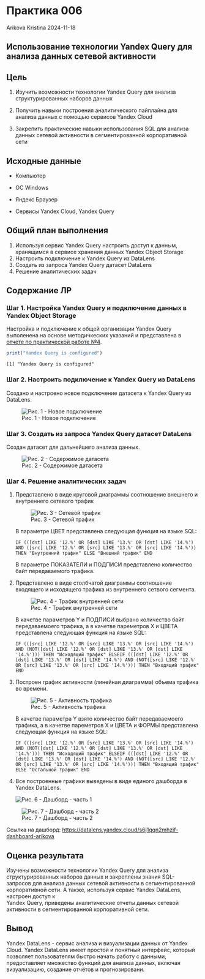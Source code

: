 # Практика 006
Arikova Kristina
2024-11-18

## Использование технологии Yandex Query для анализа данных сетевой активности

## Цель

1.  Изучить возможности технологии Yandex Query для анализа
    структурированных наборов данных

2.  Получить навыки построения аналитического пайплайна для анализа
    данных с помощью сервисов Yandex Cloud

3.  Закрепить практические навыки использования SQL для анализа данных
    сетевой активности в сегментированной корпоративной сети

## Исходные данные

-   Компьютер

-   ОС Windows

-   Яндекс Браузер

-   Сервисы Yandex Cloud, Yandex Query

## Общий план выполнения

1.  Используя сервис Yandex Query настроить доступ к данным, хранящимся
    в сервисе хранения данных Yandex Object Storage
2.  Настроить подключение к Yandex Query из DataLens
3.  Создать из запроса Yandex Query датасет DataLens
4.  Решение аналитических задач

## Содержание ЛР

### Шаг 1. Настройка Yandex Query и подключение данных в Yandex Object Storage

Настройка и подключение к общей организации Yandex Query выполенена на
основе методичкеских указаний и представлена в [отчете по практической
работе
№4](https://github.com/gigwrld/Threat_Hunt_Arikova/tree/main/PR_4).

``` r
print("Yandex Query is configured")
```

    [1] "Yandex Query is configured"

### Шаг 2. Настроить подключение к Yandex Query из DataLens

Создано и настроено новое подключение датасета к Yandex Query из
DataLens.

<figure>
<img src="images/Подключение.png" data-fig-align="center"
alt="Рис. 1 - Новое подключение" />
<figcaption aria-hidden="true">Рис. 1 - Новое подключение</figcaption>
</figure>

### Шаг 3. Создать из запроса Yandex Query датасет DataLens

Создан датасет для дальнейшего анализа данных.

<figure>
<img src="images/Датасет.png" data-fig-align="center"
alt="Рис. 2 - Содержимое датасета" />
<figcaption aria-hidden="true">Рис. 2 - Содержимое датасета</figcaption>
</figure>

### Шаг 4. Решение аналитических задач

1.  Представлено в виде круговой диаграммы соотношение внешнего и
    внутреннего сетевого трафик

    <figure>
    <img src="images/Сетевой%20трафик.png" alt="Рис. 3 - Сетевой трафик" />
    <figcaption aria-hidden="true">Рис. 3 - Сетевой трафик</figcaption>
    </figure>

    В параметре ЦВЕТ представлена следующая функция на языке SQL:

    `IF (([dst] LIKE '12.%' OR [dst] LIKE '13.%' OR [dst] LIKE '14.%') AND ([src] LIKE '12.%' OR [src] LIKE '13.%' OR [src] LIKE '14.%')) THEN "Внутренний трафик" ELSE "Внешний трафик" END`

    В параметре ПОКАЗАТЕЛИ и ПОДПИСИ представлено количество байт
    передаваемого трафика.

2.  Представлено в виде столбчатой диаграммы соотношение входящего и
    исходящего трафика из внутреннего сетвого сегмента.

    <figure>
    <img src="images/Трафик%20внутренней%20сети.png"
    alt="Рис. 4 - Трафик внутренней сети" />
    <figcaption aria-hidden="true">Рис. 4 - Трафик внутренней
    сети</figcaption>
    </figure>

    В качетве параметров Y и ПОДПИСИ выбрано количество байт
    передаваемоего трафика, а в качетве пареметров X и ЦВЕТА
    представлена следующая функция на языке SQL:

    `IF (([src] LIKE '12.%' OR [src] LIKE '13.%' OR [src] LIKE '14.%') AND (NOT([dst] LIKE '12.%' OR [dst] LIKE '13.%' OR [dst] LIKE '14.%'))) THEN "Исходящий трафик" ELSEIF (([dst] LIKE '12.%' OR [dst] LIKE '13.%' OR [dst] LIKE '14.%') AND (NOT([src] LIKE '12.%' OR [src] LIKE '13.%' OR [src] LIKE '14.%'))) THEN "Входящий трафик" END`

3.  Построен график активности (линейная диаграмма) объема трафика во
    времени.

    <figure>
    <img src="images/Активность%20трафика.png"
    alt="Рис. 5 - Активность трафика" />
    <figcaption aria-hidden="true">Рис. 5 - Активность трафика</figcaption>
    </figure>

    В качетве параметра Y взято количество байт передаваемоего трафика,
    а в качетве пареметров X и ЦВЕТА и ФОРМЫ представлена следующая
    функция на языке SQL:

    `IF (([src] LIKE '12.%' OR [src] LIKE '13.%' OR [src] LIKE '14.%') AND (NOT([dst] LIKE '12.%' OR [dst] LIKE '13.%' OR [dst] LIKE '14.%'))) THEN "Исходящий трафик" ELSEIF (([dst] LIKE '12.%' OR [dst] LIKE '13.%' OR [dst] LIKE '14.%') AND (NOT([src] LIKE '12.%' OR [src] LIKE '13.%' OR [src] LIKE '14.%'))) THEN "Входящий трафик" ELSE "Остальной трафик" END`

4.  Все построенные графики выведены в виде единого дашборда в Yandex
    DataLens.

      
    ![Рис. 6 - Дашборд - часть 1](images/Дашборд1.png)

<figure>
<img src="images/Дашборд2.png" alt="Рис. 7 - Дашборд - часть 2" />
<figcaption aria-hidden="true">Рис. 7 - Дашборд - часть 2</figcaption>
</figure>

Ссылка на дашборд:
https://datalens.yandex.cloud/s6j1qqn2mhzif-dashboard-arikova

## Оценка результата

Изучены возможности технологии Yandex Query для анализа
структурированных наборов данных и закреплены знания SQL-запросов для
анализа данных сетевой активности в сегментированной корпоративной сети.
А также, используя сервис Yandex DataLens, настроен доступ к  
Yandex Query, приведены аналитические отчеты данных сетевой активности в
сегментированной корпоративной сети.  

## Вывод

Yandex DataLens - сервис анализа и визуализации данных от Yandex Cloud.
Yandex DataLens имеет простой и понятный интерфейс, который позволяет
пользователям быстро начать работу с данными, предоставляет множество
функций для анализа данных, включая визуализацию, создание отчётов и
прогнозировани.
